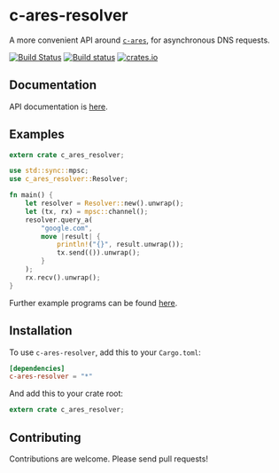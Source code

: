 # c-ares-resolver #

A more convenient API around [`c-ares`](https://github.com/dimbleby/rust-c-ares/), for asynchronous DNS requests.

[![Build Status](https://travis-ci.org/dimbleby/c-ares-resolver.svg?branch=master)](https://travis-ci.org/dimbleby/c-ares-resolver)
[![Build status](https://ci.appveyor.com/api/projects/status/m9o3f4u6wuofq8k9/branch/master?svg=true)](https://ci.appveyor.com/project/dimbleby/c-ares-resolver/branch/master)
[![crates.io](http://meritbadge.herokuapp.com/c-ares-resolver)](https://crates.io/crates/c-ares-resolver)

## Documentation ##

API documentation is [here](http://dimbleby.github.io/c-ares-resolver).

## Examples ##

```rust
extern crate c_ares_resolver;

use std::sync::mpsc;
use c_ares_resolver::Resolver;

fn main() {
    let resolver = Resolver::new().unwrap();
    let (tx, rx) = mpsc::channel();
    resolver.query_a(
        "google.com",
        move |result| {
            println!("{}", result.unwrap());
            tx.send(()).unwrap();
        }
    );
    rx.recv().unwrap();
}
```

Further example programs can be found [here](https://github.com/dimbleby/c-ares-resolver/tree/master/examples).

## Installation ##

To use `c-ares-resolver`, add this to your `Cargo.toml`:

```toml
[dependencies]
c-ares-resolver = "*"
```

And add this to your crate root:

```rust
extern crate c_ares_resolver;
```

## Contributing ##

Contributions are welcome.  Please send pull requests!

